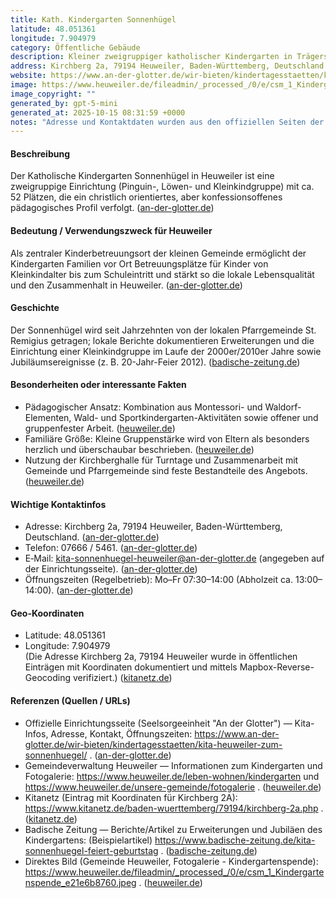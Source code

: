 ```yaml
---
title: Kath. Kindergarten Sonnenhügel
latitude: 48.051361
longitude: 7.904979
category: Öffentliche Gebäude
description: Kleiner zweigruppiger katholischer Kindergarten in Trägerschaft der Pfarrgemeinde St. Remigius mit familiärer Atmosphäre und pädagogischem Mix (Montessori-, Waldorf- und Waldpädagogik-Elemente).
address: Kirchberg 2a, 79194 Heuweiler, Baden-Württemberg, Deutschland
website: https://www.an-der-glotter.de/wir-bieten/kindertagesstaetten/kita-heuweiler-zum-sonnenhuegel/
image: https://www.heuweiler.de/fileadmin/_processed_/0/e/csm_1_Kindergartenspende_e21e6b8760.jpeg
image_copyright: ""
generated_by: gpt-5-mini
generated_at: 2025-10-15 08:31:59 +0000
notes: "Adresse und Kontaktdaten wurden aus den offiziellen Seiten der Seelsorgeeinheit 'An der Glotter' und Gemeindeseiten entnommen; Koordinaten für Kirchberg 2a wurden mit öffentlich dokumentierten Koordinaten geprüft (Kitanetz) und mit Mapbox-Reverse-Geocoding verifiziert."
---
```


#### Beschreibung
Der Katholische Kindergarten Sonnenhügel in Heuweiler ist eine zweigruppige Einrichtung (Pinguin-, Löwen- und Kleinkindgruppe) mit ca. 52 Plätzen, die ein christlich orientiertes, aber konfessionsoffenes pädagogisches Profil verfolgt. ([an-der-glotter.de](https://www.an-der-glotter.de/wir-bieten/kindertagesstaetten/kita-heuweiler-zum-sonnenhuegel/die-einrichtung/?utm_source=openai))

#### Bedeutung / Verwendungszweck für Heuweiler
Als zentraler Kinderbetreuungsort der kleinen Gemeinde ermöglicht der Kindergarten Familien vor Ort Betreuungsplätze für Kinder von Kleinkindalter bis zum Schuleintritt und stärkt so die lokale Lebensqualität und den Zusammenhalt in Heuweiler. ([an-der-glotter.de](https://www.an-der-glotter.de/wir-bieten/kindertagesstaetten/kita-heuweiler-zum-sonnenhuegel/die-einrichtung/?utm_source=openai))

#### Geschichte
Der Sonnenhügel wird seit Jahrzehnten von der lokalen Pfarrgemeinde St. Remigius getragen; lokale Berichte dokumentieren Erweiterungen und die Einrichtung einer Kleinkindgruppe im Laufe der 2000er/2010er Jahre sowie Jubiläumsereignisse (z. B. 20-Jahr-Feier 2012). ([badische-zeitung.de](https://www.badische-zeitung.de/kita-sonnenhuegel-feiert-geburtstag?utm_source=openai))

#### Besonderheiten oder interessante Fakten
- Pädagogischer Ansatz: Kombination aus Montessori- und Waldorf-Elementen, Wald- und Sportkindergarten-Aktivitäten sowie offener und gruppenfester Arbeit. ([heuweiler.de](https://www.heuweiler.de/leben-wohnen/kindergarten?utm_source=openai))  
- Familiäre Größe: Kleine Gruppenstärke wird von Eltern als besonders herzlich und überschaubar beschrieben. ([heuweiler.de](https://www.heuweiler.de/leben-wohnen/kindergarten?utm_source=openai))  
- Nutzung der Kirchberghalle für Turntage und Zusammenarbeit mit Gemeinde und Pfarrgemeinde sind feste Bestandteile des Angebots. ([heuweiler.de](https://www.heuweiler.de/leben-wohnen/kindergarten?utm_source=openai))

#### Wichtige Kontaktinfos
- Adresse: Kirchberg 2a, 79194 Heuweiler, Baden-Württemberg, Deutschland. ([an-der-glotter.de](https://www.an-der-glotter.de/wir-bieten/kindertagesstaetten/kita-heuweiler-zum-sonnenhuegel/die-einrichtung/?utm_source=openai))  
- Telefon: 07666 / 5461. ([an-der-glotter.de](https://www.an-der-glotter.de/wir-bieten/kindertagesstaetten/kita-heuweiler-zum-sonnenhuegel/die-einrichtung/?utm_source=openai))  
- E‑Mail: kita-sonnenhuegel-heuweiler@an-der-glotter.de (angegeben auf der Einrichtungsseite). ([an-der-glotter.de](https://www.an-der-glotter.de/wir-bieten/kindertagesstaetten/kita-heuweiler-zum-sonnenhuegel/die-einrichtung/?utm_source=openai))  
- Öffnungszeiten (Regelbetrieb): Mo–Fr 07:30–14:00 (Abholzeit ca. 13:00–14:00). ([an-der-glotter.de](https://www.an-der-glotter.de/wir-bieten/kindertagesstaetten/kita-heuweiler-zum-sonnenhuegel/die-einrichtung/?utm_source=openai))

#### Geo-Koordinaten
- Latitude: 48.051361  
- Longitude: 7.904979  
(Die Adresse Kirchberg 2a, 79194 Heuweiler wurde in öffentlichen Einträgen mit Koordinaten dokumentiert und mittels Mapbox-Reverse-Geocoding verifiziert.) ([kitanetz.de](https://www.kitanetz.de/baden-wuerttemberg/79194/kirchberg-2a.php?utm_source=openai))

#### Referenzen (Quellen / URLs)
- Offizielle Einrichtungsseite (Seelsorgeeinheit "An der Glotter") — Kita-Infos, Adresse, Kontakt, Öffnungszeiten: https://www.an-der-glotter.de/wir-bieten/kindertagesstaetten/kita-heuweiler-zum-sonnenhuegel/ . ([an-der-glotter.de](https://www.an-der-glotter.de/wir-bieten/kindertagesstaetten/kita-heuweiler-zum-sonnenhuegel/die-einrichtung/?utm_source=openai))  
- Gemeindeverwaltung Heuweiler — Informationen zum Kindergarten und Fotogalerie: https://www.heuweiler.de/leben-wohnen/kindergarten und https://www.heuweiler.de/unsere-gemeinde/fotogalerie . ([heuweiler.de](https://www.heuweiler.de/leben-wohnen/kindergarten?utm_source=openai))  
- Kitanetz (Eintrag mit Koordinaten für Kirchberg 2A): https://www.kitanetz.de/baden-wuerttemberg/79194/kirchberg-2a.php . ([kitanetz.de](https://www.kitanetz.de/baden-wuerttemberg/79194/kirchberg-2a.php?utm_source=openai))  
- Badische Zeitung — Berichte/Artikel zu Erweiterungen und Jubiläen des Kindergartens: (Beispielartikel) https://www.badische-zeitung.de/kita-sonnenhuegel-feiert-geburtstag . ([badische-zeitung.de](https://www.badische-zeitung.de/kita-sonnenhuegel-feiert-geburtstag?utm_source=openai))  
- Direktes Bild (Gemeinde Heuweiler, Fotogalerie - Kindergartenspende): https://www.heuweiler.de/fileadmin/_processed_/0/e/csm_1_Kindergartenspende_e21e6b8760.jpeg . ([heuweiler.de](https://www.heuweiler.de/fileadmin/_processed_/0/e/csm_1_Kindergartenspende_e21e6b8760.jpeg))